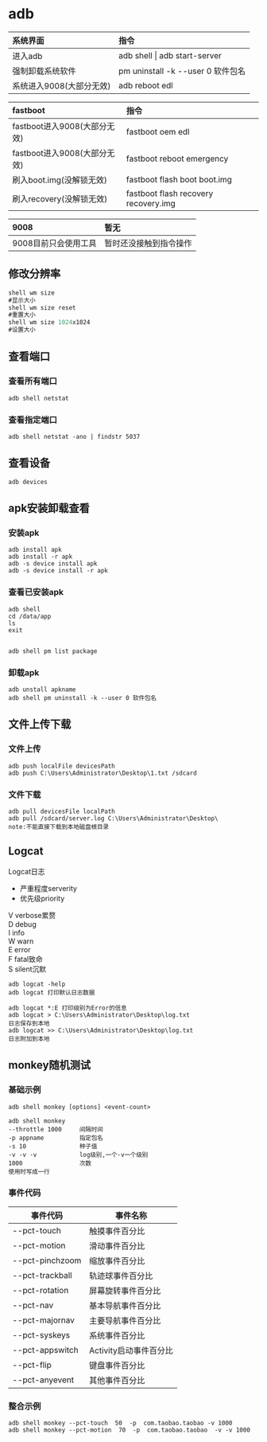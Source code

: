 # adb

| 系统界面 | 指令 |
| :--- | :--- |
| 进入adb | adb shell    \|   adb start-server |
| 强制卸载系统软件 | pm uninstall -k --user 0 软件包名 |
| 系统进入9008\(大部分无效\) | adb reboot edl |

| fastboot | 指令 |
| :--- | :--- |
| fastboot进入9008\(大部分无效\) | fastboot oem edl |
| fastboot进入9008\(大部分无效\) | fastboot reboot emergency |
| 刷入boot.img\(没解锁无效\) | fastboot flash boot boot.img |
| 刷入recovery\(没解锁无效\) | fastboot flash recovery recovery.img |

| 9008 | 暂无 |
| :--- | :--- |
| 9008目前只会使用工具 | 暂时还没接触到指令操作 |

## 修改分辨率
```adb
shell wm size
#显示大小
shell wm size reset
#重置大小
shell wm size 1024x1024
#设置大小
```

## 查看端口
### 查看所有端口
```
adb shell netstat
```
### 查看指定端口
```
adb shell netstat -ano | findstr 5037
```

## 查看设备
```
adb devices
```

## apk安装卸载查看
### 安装apk
```
adb install apk
adb install -r apk
adb -s device install apk
adb -s device install -r apk
```
### 查看已安装apk
```
adb shell 
cd /data/app
ls
exit


adb shell pm list package
```
### 卸载apk
```
adb unstall apkname
adb shell pm uninstall -k --user 0 软件包名
```
## 文件上传下载
### 文件上传
```
adb push localFile devicesPath
adb push C:\Users\Administrator\Desktop\1.txt /sdcard
```
### 文件下载
```
adb pull devicesFile localPath
adb pull /sdcard/server.log C:\Users\Administrator\Desktop\
note:不能直接下载到本地磁盘根目录
```

## Logcat
Logcat日志   
 * 严重程度serverity   
 * 优先级priority   

V verbose累赘   
D debug   
I info   
W warn   
E error   
F fatal致命   
S silent沉默   
```
adb logcat -help
adb logcat 打印默认日志数据 

adb logcat *:E 打印级别为Error的信息
adb logcat > C:\Users\Administrator\Desktop\log.txt 
日志保存到本地
adb logcat >> C:\Users\Administrator\Desktop\log.txt 
日志附加到本地
```

## monkey随机测试
### 基础示例
```
adb shell monkey [options] <event-count>

adb shell monkey   
--throttle 1000     间隔时间
-p appname          指定包名
-s 10               种子值
-v -v -v            log级别,一个-v一个级别
1000                次数
使用时写成一行
```
### 事件代码
| 事件代码            | 事件名称            |
|-----------------|-----------------|
| --pct-touch     | 触摸事件百分比         |
| --pct-motion    | 滑动事件百分比         |
| --pct-pinchzoom | 缩放事件百分比         |
| --pct-trackball | 轨迹球事件百分比        |
| --pct-rotation  | 屏幕旋转事件百分比       |
| --pct-nav       | 基本导航事件百分比       |
| --pct-majornav  | 主要导航事件百分比       |
| --pct-syskeys   | 系统事件百分比         |
| --pct-appswitch | Activity启动事件百分比 |
| --pct-flip      | 键盘事件百分比         |
| --pct-anyevent  | 其他事件百分比         |

### 整合示例
```
adb shell monkey --pct-touch  50  -p  com.taobao.taobao -v 1000
adb shell monkey --pct-motion  70  -p  com.taobao.taobao  -v -v 1000  
```